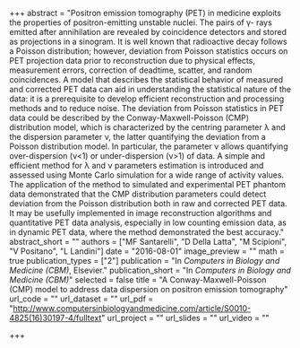 +++
abstract = "Positron emission tomography (PET) in medicine exploits the properties of positron-emitting unstable nuclei. The pairs of γ- rays emitted after annihilation are revealed by coincidence detectors and stored as projections in a sinogram. It is well known that radioactive decay follows a Poisson distribution; however, deviation from Poisson statistics occurs on PET projection data prior to reconstruction due to physical effects, measurement errors, correction of deadtime, scatter, and random coincidences. A model that describes the statistical behavior of measured and corrected PET data can aid in understanding the statistical nature of the data: it is a prerequisite to develop efficient reconstruction and processing methods and to reduce noise. The deviation from Poisson statistics in PET data could be described by the Conway-Maxwell-Poisson (CMP) distribution model, which is characterized by the centring parameter λ and the dispersion parameter ν, the latter quantifying the deviation from a Poisson distribution model. In particular, the parameter ν allows quantifying over-dispersion (ν<1) or under-dispersion (ν>1) of data. A simple and efficient method for λ and ν parameters estimation is introduced and assessed using Monte Carlo simulation for a wide range of activity values. The application of the method to simulated and experimental PET phantom data demonstrated that the CMP distribution parameters could detect deviation from the Poisson distribution both in raw and corrected PET data. It may be usefully implemented in image reconstruction algorithms and quantitative PET data analysis, especially in low counting emission data, as in dynamic PET data, where the method demonstrated the best accuracy."
abstract_short = ""
authors = ["MF Santarelli", "D Della Latta", "M Scipioni", "V Positano", "L Landini"]
date = "2016-08-01"
image_preview = ""
math = true
publication_types = ["2"]
publication = "In *Computers in Biology and Medicine (CBM)*, Elsevier."
publication_short = "In *Computers in Biology and Medicine (CBM)*"
selected = false
title = "A Conway-Maxwell-Poisson (CMP) model to address data dispersion on positron emission tomography"
url_code = ""
url_dataset = ""
url_pdf = "http://www.computersinbiologyandmedicine.com/article/S0010-4825(16)30197-4/fulltext"
url_project = ""
url_slides = ""
url_video = ""

+++
